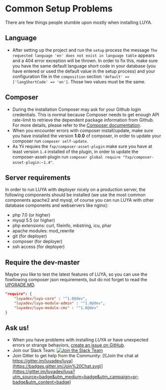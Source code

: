 # Common Setup Problems

There are few things people stumble upon mostly when installing LUYA.

## Language

+ After setting up the project and run the `setup` process the message `The requested language 'en' does not exist in language table` appears and a 404 error exception will be thrown. In order to fix this, make sure you have the same default language short code in your database (you have entered or used the default value in the setup process) and your configuration file in the `composition` section `'default' => ['langShortCode' => 'en']`. Those two values must be the same.

## Composer

+ During the installation Composer may ask for your Github login credentials. This is normal because Composer needs to get enough API rate-limit to retrieve the dependent package information from Github. For more details, please refer to the [Composer documentation](https://getcomposer.org/doc/articles/troubleshooting.md#api-rate-limit-and-oauth-tokens).
+ When you encounter errors with composer install/update, make sure you have installed the version **1.0.0** of composer, in order to update your composer run `composer self-update`.
+ As Yii requies the `fxp/composer-asset-plugin` make sure you have at least version `1.4` installed of the plugin, in order to update the composer-asset-plugin run `composer global require "fxp/composer-asset-plugin:~1.4"`.

## Server requirements

In order to run LUYA with deployer nicely on a production server, the following components should be installed (we use the most common components apache2 and mysql, of course you can run LUYA with other database components and webservers like nginx):

+ php 7.0 (or higher)
+ mysql 5.5 (or higher)
+ php extensions: curl, fileinfo, mbstring, icu, phar
+ apache modules: mod_rewrite
+ git (for deployer)
+ composer (for deployer)
+ ssh access (for deployer)

## Require the dev-master

Maybe you like to test the latest features of LUYA, so you can use the fowllowing composer json requirements, but do not forget to read the [UPGRADE.MD](https://github.com/luyadev/luya/blob/master/UPGRADE.md).

```json
"require": {
    "luyadev/luya-core" : "^1.0@dev",
    "luyadev/luya-module-admin" : "^1.0@dev",
    "luyadev/luya-module-cms" : "^1.0@dev"
}
```

## Ask us!

+ When you have problems with installing *LUYA* or have unexpected errors or strange behaviors, [create an issue on GitHub](https://github.com/luyadev/luya/issues).
+ Join our Slack Team: [![Join the Slack Team](https://img.shields.io/badge/Slack-luyadev-yellowgreen.svg)](https://slack.luya.io/)
+ Join Gitter to get help from the Community: [![Join the chat at https://gitter.im/luyadev/luya](https://badges.gitter.im/Join%20Chat.svg)](https://gitter.im/luyadev/luya?utm_source=badge&utm_medium=badge&utm_campaign=pr-badge&utm_content=badge)

